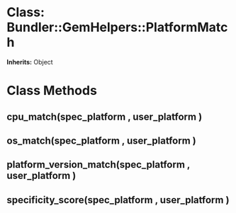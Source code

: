 # Class: Bundler::GemHelpers::PlatformMatch
**Inherits:** Object
    



# Class Methods
## cpu_match(spec_platform , user_platform ) [](#method-c-cpu_match)
## os_match(spec_platform , user_platform ) [](#method-c-os_match)
## platform_version_match(spec_platform , user_platform ) [](#method-c-platform_version_match)
## specificity_score(spec_platform , user_platform ) [](#method-c-specificity_score)

